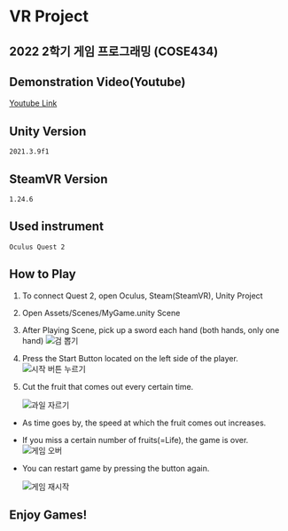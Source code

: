 # VR Project

## 2022 2학기 게임 프로그래밍 (COSE434)

## Demonstration Video(Youtube)
   [Youtube Link](https://www.youtube.com/watch?v=VufWYAiRtbw, "유튜브 시연 영상")

## Unity Version
    2021.3.9f1
## SteamVR Version
    1.24.6
## Used instrument
    Oculus Quest 2

## How to Play
1. To connect Quest 2, open Oculus, Steam(SteamVR), Unity Project
2. Open Assets/Scenes/MyGame.unity Scene
3. After Playing Scene, pick up a sword each hand (both hands, only one hand)
    ![검 뽑기](https://user-images.githubusercontent.com/75352656/199731601-c30aa321-0f2a-4006-9df1-7c0ba52d91ea.gif)
4. Press the Start Button located on the left side of the player.
    ![시작 버튼 누르기](https://user-images.githubusercontent.com/75352656/199732579-572338f3-2586-426c-bb34-30b008179d77.gif)

5. Cut the fruit that comes out every certain time.

    ![과일 자르기](https://user-images.githubusercontent.com/75352656/199732621-d10af384-1a8a-4306-a59f-bb2a554ff83b.gif)

- As time goes by, the speed at which the fruit comes out increases.
- If you miss a certain number of fruits(=Life), the game is over.
    ![게임 오버](https://user-images.githubusercontent.com/75352656/199732725-e8a37ee7-a0ef-4c6d-ac07-b251e0078056.gif)
- You can restart game by pressing the button again.

    ![게임 재시작](https://user-images.githubusercontent.com/75352656/199732741-ea171b8c-cebe-4e98-849f-be5ad253de6f.gif)


## Enjoy Games!

